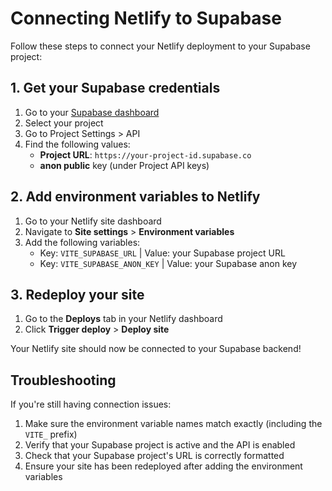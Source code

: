 # Connecting Netlify to Supabase

Follow these steps to connect your Netlify deployment to your Supabase project:

## 1. Get your Supabase credentials

1. Go to your [Supabase dashboard](https://app.supabase.com)
2. Select your project
3. Go to Project Settings > API
4. Find the following values:
   - **Project URL**: `https://your-project-id.supabase.co`
   - **anon public** key (under Project API keys)

## 2. Add environment variables to Netlify

1. Go to your Netlify site dashboard
2. Navigate to **Site settings** > **Environment variables**
3. Add the following variables:
   - Key: `VITE_SUPABASE_URL` | Value: your Supabase project URL
   - Key: `VITE_SUPABASE_ANON_KEY` | Value: your Supabase anon key

## 3. Redeploy your site

1. Go to the **Deploys** tab in your Netlify dashboard
2. Click **Trigger deploy** > **Deploy site**

Your Netlify site should now be connected to your Supabase backend!

## Troubleshooting

If you're still having connection issues:

1. Make sure the environment variable names match exactly (including the `VITE_` prefix)
2. Verify that your Supabase project is active and the API is enabled
3. Check that your Supabase project's URL is correctly formatted
4. Ensure your site has been redeployed after adding the environment variables